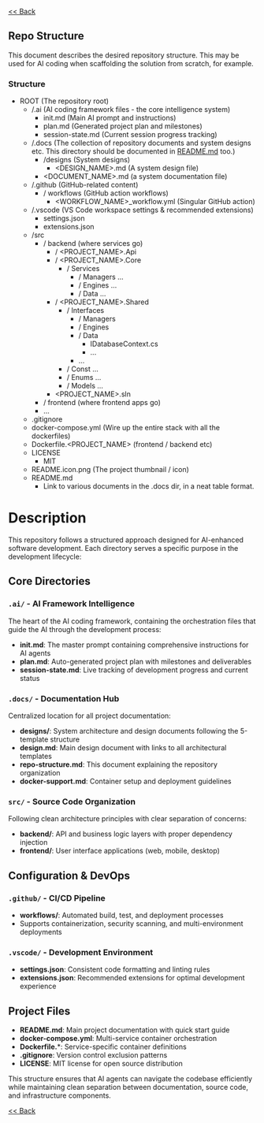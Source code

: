[<< Back](../README.md)

## Repo Structure
This document describes the desired repository structure. This may be used for AI coding when scaffolding the solution from scratch, for example.

### Structure
- ROOT (The repository root)
  - /.ai (AI coding framework files - the core intelligence system)
    - init.md (Main AI prompt and instructions)
    - plan.md (Generated project plan and milestones)
    - session-state.md (Current session progress tracking)
  - /.docs (The collection of repository documents and system designs etc. This directory should be documented in [README.md](../README.md) too.)
    - /designs (System designs)
      - <DESIGN_NAME>.md (A system design file)
    - <DOCUMENT_NAME>.md (a system documentation file)
  - /.github (GitHub-related content)
    - / workflows (GitHub action workflows)
      - <WORKFLOW_NAME>_workflow.yml (Singular GitHub action)
  - /.vscode (VS Code workspace settings & recommended extensions)
    - settings.json
    - extensions.json
  - /src
    - / backend (where services go)
      - / <PROJECT_NAME>.Api
      - / <PROJECT_NAME>.Core
        - / Services
          - / Managers
            ...
          - / Engines
            ...
          - / Data
            ...
      - / <PROJECT_NAME>.Shared
        - / Interfaces
          - / Managers
          - / Engines
          - / Data
            - IDatabaseContext.cs
            - ...
          - ...
        - / Const
          ...
        - / Enums
          ...
        - / Models
          ...
      - <PROJECT_NAME>.sln
    - / frontend (where frontend apps go)
    - ...
  - .gitignore
  - docker-compose.yml (Wire up the entire stack with all the dockerfiles)
  - Dockerfile.<PROJECT_NAME> (frontend / backend etc)
  - LICENSE
    - MIT
  - README.icon.png (The project thumbnail / icon)
  - README.md
    - Link to various documents in the .docs dir, in a neat table format.

# Description
This repository follows a structured approach designed for AI-enhanced software development. Each directory serves a specific purpose in the development lifecycle:

## Core Directories

### `.ai/` - AI Framework Intelligence
The heart of the AI coding framework, containing the orchestration files that guide the AI through the development process:
- **init.md**: The master prompt containing comprehensive instructions for AI agents
- **plan.md**: Auto-generated project plan with milestones and deliverables
- **session-state.md**: Live tracking of development progress and current status

### `.docs/` - Documentation Hub
Centralized location for all project documentation:
- **designs/**: System architecture and design documents following the 5-template structure
- **design.md**: Main design document with links to all architectural templates
- **repo-structure.md**: This document explaining the repository organization
- **docker-support.md**: Container setup and deployment guidelines

### `src/` - Source Code Organization
Following clean architecture principles with clear separation of concerns:
- **backend/**: API and business logic layers with proper dependency injection
- **frontend/**: User interface applications (web, mobile, desktop)

## Configuration & DevOps

### `.github/` - CI/CD Pipeline
- **workflows/**: Automated build, test, and deployment processes
- Supports containerization, security scanning, and multi-environment deployments

### `.vscode/` - Development Environment
- **settings.json**: Consistent code formatting and linting rules
- **extensions.json**: Recommended extensions for optimal development experience

## Project Files
- **README.md**: Main project documentation with quick start guide
- **docker-compose.yml**: Multi-service container orchestration
- **Dockerfile.***: Service-specific container definitions
- **.gitignore**: Version control exclusion patterns
- **LICENSE**: MIT license for open source distribution

This structure ensures that AI agents can navigate the codebase efficiently while maintaining clean separation between documentation, source code, and infrastructure components.

[<< Back](../README.md)